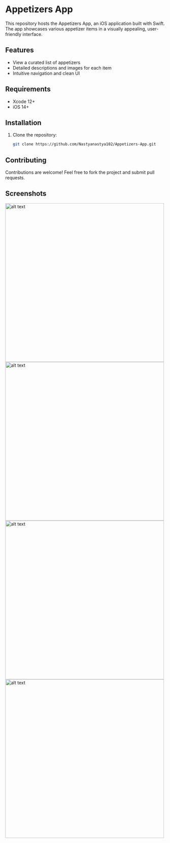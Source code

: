 # Appetizers App
This repository hosts the Appetizers App, an iOS application built with Swift. The app showcases various appetizer items in a visually appealing, user-friendly interface.

## Features
* View a curated list of appetizers
* Detailed descriptions and images for each item
* Intuitive navigation and clean UI

## Requirements
* Xcode 12+
* iOS 14+

## Installation
1. Clone the repository:
   ```bash
   git clone https://github.com/Nastyanastya102/Appetizers-App.git
   ```
## Contributing
Contributions are welcome! Feel free to fork the project and submit pull requests.

## Screenshots
<img src="https://github.com/user-attachments/assets/69533961-35bb-460d-85a2-c1d99488daae" alt="alt text" width="500" height="whatever">
<img src="https://github.com/user-attachments/assets/3405a18d-1299-4831-8258-032d9ddd211d" alt="alt text" width="500" height="whatever">
<img src="https://github.com/user-attachments/assets/d7267585-4e51-430f-af0c-dc0c99b51245" alt="alt text" width="500" height="whatever">
<img src="https://github.com/user-attachments/assets/50a3dc66-d203-47f6-835f-ef9e127b0f21" alt="alt text" width="500" height="whatever">



